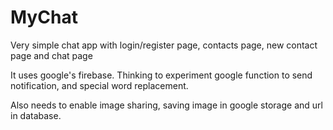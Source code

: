 # MyChat
Very simple chat app with login/register page, contacts page, new contact page and chat page

It uses google's firebase. Thinking to experiment google function to send notification, and special word replacement.

Also needs to enable image sharing, saving image in google storage and url in database.


